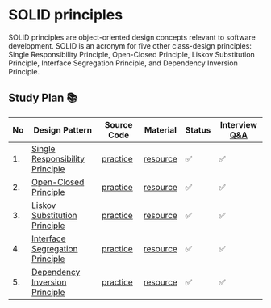 # SOLID principles 
SOLID principles are object-oriented design concepts relevant to software development. SOLID is an acronym for five other class-design principles: Single Responsibility Principle, Open-Closed Principle, Liskov Substitution Principle, Interface Segregation Principle, and Dependency Inversion Principle.

## Study Plan 📚
|No|Design Pattern|Source Code|Material|Status|Interview [Q&A]()|
|--|--------------|-----------|--------|------|---------|
|1.| [Single Responsibility Principle](https://github.com/rom0noff/Java-Interview-Guide/tree/master/SOLID/Single%20Responsibility%20Principle)|[practice](https://github.com/rom0noff/Java-Interview-Guide/tree/master/SOLID/Single%20Responsibility%20Principle/practice)|[resource](https://github.com/rom0noff/Java-Interview-Guide/tree/master/SOLID/Single%20Responsibility%20Principle/resource)|✅|✅|
|2.| [Open-Closed Principle](https://github.com/rom0noff/Java-Interview-Guide/tree/master/SOLID/Open-Closed%20Principle)|[practice](https://github.com/rom0noff/Java-Interview-Guide/tree/master/SOLID/Open-Closed%20Principle/practice)|[resource](https://github.com/rom0noff/Java-Interview-Guide/tree/master/SOLID/Open-Closed%20Principle/resource)|✅|✅|
|3.| [Liskov Substitution Principle](https://github.com/rom0noff/Java-Interview-Guide/tree/master/SOLID/Liskov%20Substitution%20Principle)|[practice](https://github.com/rom0noff/Java-Interview-Guide/tree/master/SOLID/Liskov%20Substitution%20Principle/practice)|[resource](https://github.com/rom0noff/Java-Interview-Guide/tree/master/SOLID/Liskov%20Substitution%20Principle/resource)|✅|✅|
|4.| [Interface Segregation Principle](https://github.com/rom0noff/Java-Interview-Guide/tree/master/SOLID/Interface%20Segregation%20Principle)|[practice](https://github.com/rom0noff/Java-Interview-Guide/tree/master/SOLID/Interface%20Segregation%20Principle/practice)|[resource](https://github.com/rom0noff/Java-Interview-Guide/tree/master/SOLID/Interface%20Segregation%20Principle/resource)|✅|✅|
|5.| [Dependency Inversion Principle](https://github.com/rom0noff/Java-Interview-Guide/tree/master/SOLID/Dependency%20Inversion%20Principle)|[practice](https://github.com/rom0noff/Java-Interview-Guide/tree/master/SOLID/Dependency%20Inversion%20Principle/practice)|[resource](https://github.com/rom0noff/Java-Interview-Guide/tree/master/SOLID/Dependency%20Inversion%20Principle/resource)|✅|✅|


